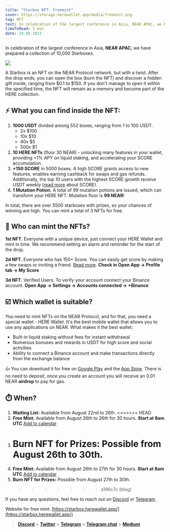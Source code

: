 ```yaml
---
title: "Starbox NFT: Freemint"
cover: https://storage.herewallet.app/media/freemint.png
tag: NFT
text: In celebration of the largest conference in Asia, NEAR APAC, we have prepared a collection of 10,000 Starboxes.
timeToRead: 3 min
date: 24.08.2023
---
```


In celebration of the largest conference in Asia, **NEAR APAC**, we have prepared a collection of 10,000 Starboxes.

![](https://storage.herewallet.app/media/freemint.png)

A Starbox is an NFT on the NEAR Protocol network, but with a twist. After the drop ends, you can open the box (burn the NFT) and discover a hidden gift inside, ranging from $0.1 to $150. If you don't manage to open it within the specified time, the NFT will remain as a memory and become part of the HERE collection.

## ⚡️ What you can find inside the NFT:

1. **1000 USDT** divided among 552 boxes, ranging from 1 to 100 USDT.
   - 2x $100
   - 10x $10
   - 40x $5
   - 500x $1
2. **10 HERE NFTs** (floor 30 NEAR) - unlocking many features in your wallet, providing +1% APY on liquid staking, and accelerating your SCORE accumulation.
3. **+150 SCORE** in 5000 boxes. A high SCORE grants access to new features, enables earning cashback for swaps and gas refunds. Additionally, the top 10 users with the highest SCORE growth receive USDT weekly ([read more](https://www.herewallet.app/blog/here-score-29ce3537e225) about SCORE).
4. **1 Mutation Potion.** A total of 99 mutation potions are issued, which can transform your HERE NFT. Mutation floor is **99 NEAR**!

In total, there are over 5500 starboxes with prizes, so your chances of winning are high. You can mint a total of 3 NFTs for free.

## 🎉 Who can mint the NFTs?

**1st NFT.** Everyone with a unique device, just connect your HERE Wallet and mint in time. We recommend setting an alarm and reminder for the start of the drop.

**2d NFT.** Everyone who has 150+ Score. You can easily get score by making a few swaps or inviting a friend. [Read more](https://www.herewallet.app/blog/here-score-29ce3537e225). **Check in Open App -> Profile tab -> My Score**

**3d NFT.** Verified Users. To verify your account connect your Binance account. **Open App -> Settings -> Accounts connected -> +Binance**

## ☑️ Which wallet is suitable?

You need to mint NFTs on the NEAR Protocol, and for that, you need a special wallet - HERE Wallet. It's the best mobile wallet that allows you to use any applications on NEAR. What makes it the best wallet:

- Built-in liquid staking without fees for instant withdrawal
- Numerous bonuses and rewards in USDT for high score and social activities
- Ability to connect a Binance account and make transactions directly from the exchange balance

👍 You can download it for free on [Google Play](https://play.google.com/store/apps/details?id=com.herewallet&hl=en&gl=US&pli=1) and the [App Store](https://apps.apple.com/us/app/here-wallet-for-near-protocol/id1634994703). There is no need to deposit, once you create an account you will receive an 0.01 NEAR **airdrop** to pay for gas.

## ⏱️ When?

1. **Waiting List:** Available from August 22nd to 26th.
   <<<<<<< HEAD
2. **Free Mint:** Available from August 26th to 26th for 30 hours. **Start at 8am UTC** [Add to calendar](https://calendar.google.com/calendar/event?action=TEMPLATE&tmeid=NGQzZnVvNzVzYmRhM2xsanB2bjlkc2JvMmMgcGV0ckBoZXJld2FsbGV0LmFwcA&tmsrc=petr%40herewallet.app)
3. # **Burn NFT for Prizes:** Possible from August 26th to 30th.
4. **Free Mint:** Available from August 26th to 27th for 30 hours. **Start at 8am UTC** [Add to calendar](https://calendar.google.com/calendar/event?action=TEMPLATE&tmeid=NGJkczNiM20zbGNzYXBpN2tmamViamo0ZnEgcGV0ckBoZXJld2FsbGV0LmFwcA&tmsrc=petr%40herewallet.appp)
5. **Burn NFT for Prizes:** Possible from August 27th to 30th.
   > > > > > > > a196c7c (blog)

If you have any questions, feel free to reach out on [Discord](https://discord.gg/mxyguuvS) or [Telegram](https://t.me/herewalletchat).

Website for free mint: [https://starbox.herewallet.app/](https://starbox.herewallet.app/)

> [**Discord**](https://discord.gg/AfB5cvtFXH) > [**Twitter**](https://twitter.com/here_wallet) > [**Telegram**](https://t.me/herewallet) > [**Telegram chat**](https://t.me/herewalletchat) > [**Medium**](https://medium.com/@nearhere)
